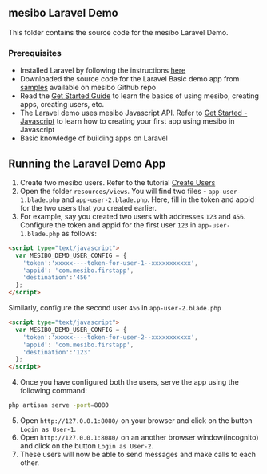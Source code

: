 ## mesibo Laravel Demo
This folder contains the source code for the mesibo Laravel Demo.

### Prerequisites
- Installed Laravel by following the instructions [here](https://laravel.com/docs/)
- Downloaded the source code for the Laravel Basic demo app from [samples](https://github.com/mesibo/samples/tree/master/laravel) available on mesibo Github repo 
- Read the [Get Started Guide](https:/mesibo.com/documentation/tutorials/get-started/) to learn the basics of using mesibo, creating apps, creating users, etc.
- The Laravel demo uses mesibo Javascript API. Refer to [Get Started - Javascript](http://mesibo.com/documentation/tutorials/get-started/javascript/) to learn how to creating your first app using mesibo in Javascript 
- Basic knowledge of building apps on Laravel 

## Running the Laravel Demo App
1. Create two mesibo users. Refer to the tutorial [Create Users](https://mesibo.com/documentation/tutorials/get-started/create-users/)
2. Open the folder `resources/views`. You will find two files - `app-user-1.blade.php` and `app-user-2.blade.php`. Here, fill in the token and appid for the two users that you created earlier. 
3. For example, say you created two users with addresses `123` and `456`.
Configure the token and appid for the first user `123` in `app-user-1.blade.php` as follows:
```html
<script type="text/javascript">
  var MESIBO_DEMO_USER_CONFIG = {
    'token':'xxxxx----token-for-user-1--xxxxxxxxxxx',
    'appid': 'com.mesibo.firstapp',
    'destination':'456'
  };
</script>
```
Similarly, configure the second user `456` in `app-user-2.blade.php`
```html
<script type="text/javascript">
  var MESIBO_DEMO_USER_CONFIG = {
    'token':'xxxxx----token-for-user-2--xxxxxxxxxxx',
    'appid': 'com.mesibo.firstapp',
    'destination':'123'
  };
</script>
```
4. Once you have configured both the users, serve the app using the following command:
```bash
php artisan serve -port=8080
```

5. Open `http://127.0.0.1:8080/` on your browser and click on the button `Login as User-1`. 
6. Open `http://127.0.0.1:8080/` on an another browser window(incognito) and click on the button `Login as User-2`. 
7. These users will now be able to send messages and make calls to each other.
